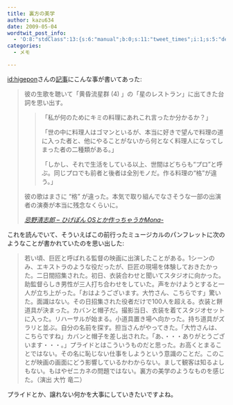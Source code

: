 ```yaml
---
title: 裏方の美学
author: kazu634
date: 2009-05-04
wordtwit_post_info:
  - 'O:8:"stdClass":13:{s:6:"manual";b:0;s:11:"tweet_times";i:1;s:5:"delay";i:0;s:7:"enabled";i:1;s:10:"separation";s:2:"60";s:7:"version";s:3:"3.7";s:14:"tweet_template";b:0;s:6:"status";i:2;s:6:"result";a:0:{}s:13:"tweet_counter";i:2;s:13:"tweet_log_ids";a:1:{i:0;i:4577;}s:9:"hash_tags";a:0:{}s:8:"accounts";a:1:{i:0;s:7:"kazu634";}}'
categories:
  - メモ

---
```

<div class="section">
<p>
<a href="http://d.hatena.ne.jp/higepon/" onclick="__gaTracker('send', 'event', 'outbound-article', 'http://d.hatena.ne.jp/higepon/', 'id:higepon');">id:higepon</a>さんの<a href="http://d.hatena.ne.jp/higepon/20090504/1241405760" onclick="__gaTracker('send', 'event', 'outbound-article', 'http://d.hatena.ne.jp/higepon/20090504/1241405760', '記事');" target="_blank">記事</a>にこんな事が書いてあった:
</p>
  
<blockquote title="忌野清志郎 - ひげぽん OSとか作っちゃうかMona-" cite="http://d.hatena.ne.jp/higepon/20090504/1241405760">
<p>
      彼の生歌を聴いて「黄昏流星群 (4) 」の「星のレストラン」に出てきた台詞を思い出す。
</p>
    
<blockquote>
<p>
        「私が何のためにキミの料理にあれこれ言ったか分かるか？」
</p>
      
<p>
        「世の中に料理人はゴマンといるが、本当に好きで望んで料理の道に入った者と、他にやることがないから何となく料理人になってしまった者の二種類がある。」
</p>
      
<p>
        「しかし、それで生活をしている以上、世間はどちらも“プロ”と呼ぶ。同じプロでも前者と後者は全別モノだ。作る料理の“格”が違う。」
</p>
</blockquote>
    
<p>
      彼の歌はまさに &#8220;格&#8221; が違った。本気で取り組んでなさそうな一部の出演者の演奏が本当に残念なくらいに。
</p>
    
<p>
<cite><a href="http://d.hatena.ne.jp/higepon/20090504/1241405760" onclick="__gaTracker('send', 'event', 'outbound-article', 'http://d.hatena.ne.jp/higepon/20090504/1241405760', '忌野清志郎 &#8211; ひげぽん OSとか作っちゃうかMona-');" target="_blank">忌野清志郎 &#8211; ひげぽん OSとか作っちゃうかMona-</a></cite>
</p>
</blockquote>
  
<p>
    これを読んでいて、そういえばこの前行ったミュージカルのパンフレットに次のようなことが書かれていたのを思い出した:
</p>
  
<blockquote>
<p>
      若い頃、巨匠と呼ばれる監督の映画に出演したことがある。1シーンのみ、エキストラのような役だったが、巨匠の現場を体験しておきたかった。二日間招集された。初日、衣装合わせと聞いてスタジオに向かった。助監督らしき男性が三人打ち合わせをしていた。声をかけようとすると一人が立ち上がった。「おはようございます。大竹さん、こちらです」驚いた。面識はない。その日招集された役者だけで100人を超える。衣装と餅道具が決まった。カバンと帽子だ。撮影当日、衣装を着てスタジオセットに入った。リハーサルが始まる。小道具置き場へ向かった。持ち道具がズラリと並ぶ。自分の名前を探す。担当さんがやってきた。「大竹さんは、こちらですね」カバンと帽子を差し出された。「あ、・・・ありがとうございます・・・。」プライドとはこういうものだと思った。お高くとまることではない。その名に恥じない仕事をしようという意識のことだ。このことが映画の画面にどう影響しているかわからない。まして観客は知るよしもない。もはやゼニカネの問題ではない。裏方の美学のようなものを感じた。（演出 大竹 竜二）
</p>
</blockquote>
  
<p>
    プライドとか、譲れない何かを大事にしていきたいですよね。
</p>
</div>
